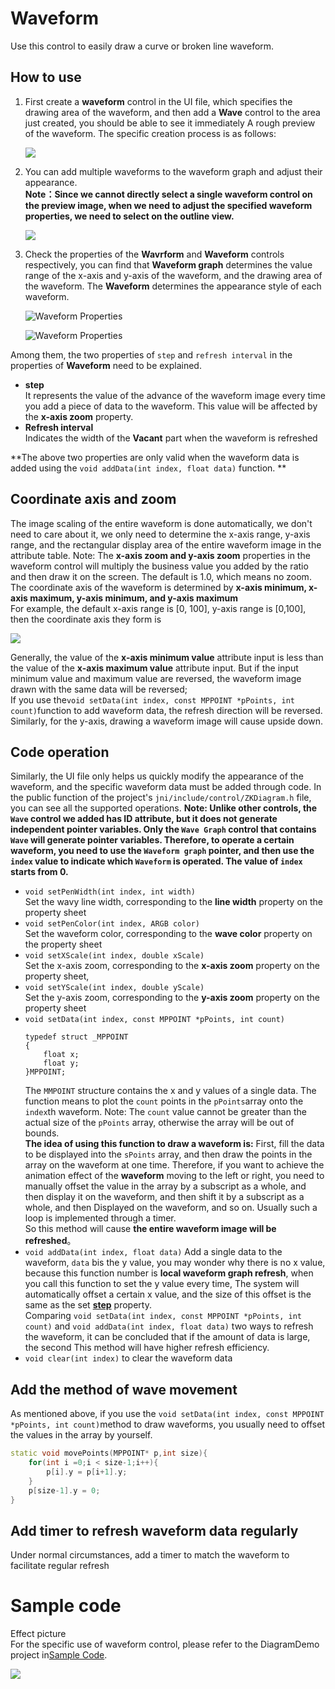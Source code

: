 
# Waveform
Use this control to easily draw a curve or broken line waveform.

## How to use
  1. First create a **waveform** control in the UI file, which specifies the drawing area of the waveform, and then add a **Wave** control to the area just created, you should be able to see it immediately A rough preview of the waveform. The specific creation process is as follows:
  
     ![](assets/diagram/add_diagram.gif)  
  2. You can add multiple waveforms to the waveform graph and adjust their appearance.  
  **Note：Since we cannot directly select a single waveform control on the preview image, when we need to adjust the specified waveform properties, we need to select on the outline view.**
  
     ![](assets/diagram/outline.png)  
  
  3. Check the properties of the **Wavrform** and **Waveform** controls respectively, you can find that **Waveform graph** determines the value range of the x-axis and y-axis of the waveform, and the drawing area of the waveform. The **Waveform** determines the appearance style of each waveform.  
  
     ![Waveform Properties](assets/diagram/diagram_property.png)   
 
     ![Waveform Properties](assets/diagram/wave_property.png)  
 
 Among them, the two properties of `step` and `refresh interval` in the properties of **Waveform** need to be explained. 
 * <span id = "step_property"> **step** </span>  
    It represents the value of the advance of the waveform image every time you add a piece of data to the waveform. This value will be affected by the **x-axis zoom** property.
  * **Refresh interval**  
    Indicates the width of the **Vacant** part when the waveform is refreshed
         
**The above two properties are only valid when the waveform data is added using the `void addData(int index, float data)` function. ** 


## Coordinate axis and zoom
 
 The image scaling of the entire waveform is done automatically, we don't need to care about it, we only need to determine the x-axis range, y-axis range, and the rectangular display area of the entire waveform image in the attribute table.
 Note: The **x-axis zoom and y-axis zoom** properties in the waveform control will multiply the business value you added by the ratio and then draw it on the screen. The default is 1.0, which means no zoom.
 The coordinate axis of the waveform is determined by **x-axis minimum, x-axis maximum, y-axis minimum, and y-axis maximum**      
  For example, the default x-axis range is [0, 100], y-axis range is [0,100], then the coordinate axis they form is 
 
 ![](assets/diagram/location.png)  
 
 Generally, the value of the **x-axis minimum value** attribute input is less than the value of the **x-axis maximum value** attribute input. But if the input minimum value and maximum value are reversed, the waveform image drawn with the same data will be reversed;  
 If you use the`void setData(int index, const MPPOINT *pPoints, int count)`function to add waveform data, the refresh direction will be reversed. Similarly, for the y-axis, drawing a waveform image will cause upside down.
 
##  Code operation  
  Similarly, the UI file only helps us quickly modify the appearance of the waveform, and the specific waveform data must be added through code.
  In the public function of the project's `jni/include/control/ZKDiagram.h` file, you can see all the supported operations.
  **Note: Unlike other controls, the `Wave` control we added has ID attribute, but it does not generate independent pointer variables. Only the `Wave Graph` control that contains `Wave` will generate pointer variables. Therefore, to operate a certain waveform, you need to use the `Waveform graph` pointer, and then use the `index` value to indicate which `Waveform` is operated.
The value of `index` starts from 0.**
  * `void setPenWidth(int index, int width)`  
    Set the wavy line width, corresponding to the **line width** property on the property sheet
  * `void setPenColor(int index, ARGB color)`  
    Set the waveform color, corresponding to the  **wave color** property on the property sheet
  * `void setXScale(int index, double xScale)`  
    Set the x-axis zoom, corresponding to the **x-axis zoom** property on the property sheet,
  * `void setYScale(int index, double yScale)`  
    Set the y-axis zoom, corresponding to the **y-axis zoom** property on the property sheet
  * `void setData(int index, const MPPOINT *pPoints, int count)`  
    ```
    typedef struct _MPPOINT
    {
        float x;
        float y;
    }MPPOINT;
    ```
    The `MMPOINT` structure contains the x and y values of a single data.
     The function means to plot the `count` points in the `pPoints`array onto the `index`th waveform. Note: The `count` value cannot be greater than the actual size of the `pPoints` array, otherwise the array will be out of bounds.  
    **The idea of using this function to draw a waveform is:** First, fill the data to be displayed into the `sPoints` array, and then draw the points in the array on the waveform at one time. Therefore, if you want to achieve the animation effect of the **waveform** moving to the left or right, you need to manually offset the value in the array by a subscript as a whole, and then display it on the waveform, and then shift it by a subscript as a whole, and then Displayed on the waveform, and so on. Usually such a loop is implemented through a timer.  
    So this method will cause **the entire waveform image will be refreshed**。
  * `void addData(int index, float data)`
  Add a single data to the waveform, `data` bis the y value, you may wonder why there is no x value, because this function number is **local waveform graph refresh**, when you call this function to set the y value every time, The system will automatically offset a certain x value, and the size of this offset is the same as the set [**step**](#step_property) property.  
    Comparing `void setData(int index, const MPPOINT *pPoints, int count)` and `void addData(int index, float data)` two ways to refresh the waveform, it can be concluded that if the amount of data is large, the second This method will have higher refresh efficiency.
  * `void clear(int index)`
  to clear the waveform data


## Add the method of wave movement
As mentioned above, if you use the `void setData(int index, const MPPOINT *pPoints, int count)`method to draw waveforms, you usually need to offset the values in the array by yourself.
```c++
static void movePoints(MPPOINT* p,int size){
	for(int i =0;i < size-1;i++){
		p[i].y = p[i+1].y;
	}
	p[size-1].y = 0;
}
```

## Add timer to refresh waveform data regularly
Under normal circumstances, add a timer to match the waveform to facilitate regular refresh


# Sample code
Effect picture  
For the specific use of waveform control, please refer to the DiagramDemo project in[Sample Code](demo_download.md#demo_download).

![](assets/diagram/preview.jpg)  
